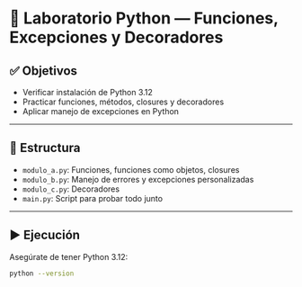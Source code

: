 # 🧪 Laboratorio Python — Funciones, Excepciones y Decoradores

## ✅ Objetivos

- Verificar instalación de Python 3.12
- Practicar funciones, métodos, closures y decoradores
- Aplicar manejo de excepciones en Python

---

## 📁 Estructura

- `modulo_a.py`: Funciones, funciones como objetos, closures
- `modulo_b.py`: Manejo de errores y excepciones personalizadas
- `modulo_c.py`: Decoradores
- `main.py`: Script para probar todo junto

---

## ▶️ Ejecución

Asegúrate de tener Python 3.12:

```bash
python --version
